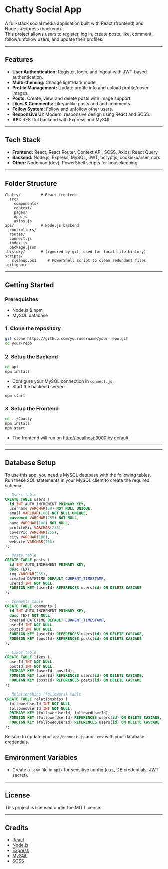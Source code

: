 # Chatty Social App

A full-stack social media application built with React (frontend) and Node.js/Express (backend).  
This project allows users to register, log in, create posts, like, comment, follow/unfollow users, and update their profiles.

---

## Features

- **User Authentication:** Register, login, and logout with JWT-based authentication.
- **Multi-theming:** Change light/dark mode
- **Profile Management:** Update profile info and upload profile/cover images.
- **Posts:** Create, view, and delete posts with image support.
- **Likes & Comments:** Like/unlike posts and add comments.
- **Follow System:** Follow and unfollow other users.
- **Responsive UI:** Modern, responsive design using React and SCSS.
- **API:** RESTful backend with Express and MySQL.

---

## Tech Stack

- **Frontend:** React, React Router, Context API, SCSS, Axios, React Query
- **Backend:** Node.js, Express, MySQL, JWT, bcryptjs, cookie-parser, cors
- **Other:** Nodemon (dev), PowerShell scripts for housekeeping

---

## Folder Structure

```
Chatty/         # React frontend
  src/
    components/
    context/
    pages/
    App.js
    axios.js
api/            # Node.js backend
  controllers/
  routes/
  connect.js
  index.js
  package.json
.history/       # (ignored by git, used for local file history)
scripts/
   cleanup.ps1     # PowerShell script to clean redundant files
.gitignore
```

---

## Getting Started

### Prerequisites

- Node.js & npm
- MySQL database

### 1. Clone the repository

```bash
git clone https://github.com/yourusername/your-repo.git
cd your-repo
```

### 2. Setup the Backend

```bash
cd api
npm install
```

- Configure your MySQL connection in `connect.js`.
- Start the backend server:

```bash
npm start
```

### 3. Setup the Frontend

```bash
cd ../Chatty
npm install
npm start
```

- The frontend will run on [http://localhost:3000](http://localhost:3000) by default.

---

---

## Database Setup

To use this app, you need a MySQL database with the following tables.  
Run these SQL statements in your MySQL client to create the required schema:

```sql
-- Users table
CREATE TABLE users (
  id INT AUTO_INCREMENT PRIMARY KEY,
  username VARCHAR(50) NOT NULL UNIQUE,
  email VARCHAR(100) NOT NULL UNIQUE,
  password VARCHAR(255) NOT NULL,
  name VARCHAR(100) NOT NULL,
  profilePic VARCHAR(255),
  coverPic VARCHAR(255),
  city VARCHAR(100),
  website VARCHAR(100)
);

-- Posts table
CREATE TABLE posts (
  id INT AUTO_INCREMENT PRIMARY KEY,
  desc TEXT,
  img VARCHAR(255),
  created DATETIME DEFAULT CURRENT_TIMESTAMP,
  userId INT NOT NULL,
  FOREIGN KEY (userId) REFERENCES users(id) ON DELETE CASCADE
);

-- Comments table
CREATE TABLE comments (
  id INT AUTO_INCREMENT PRIMARY KEY,
  desc TEXT NOT NULL,
  created DATETIME DEFAULT CURRENT_TIMESTAMP,
  userId INT NOT NULL,
  postId INT NOT NULL,
  FOREIGN KEY (userId) REFERENCES users(id) ON DELETE CASCADE,
  FOREIGN KEY (postId) REFERENCES posts(id) ON DELETE CASCADE
);

-- Likes table
CREATE TABLE likes (
  userId INT NOT NULL,
  postId INT NOT NULL,
  PRIMARY KEY (userId, postId),
  FOREIGN KEY (userId) REFERENCES users(id) ON DELETE CASCADE,
  FOREIGN KEY (postId) REFERENCES posts(id) ON DELETE CASCADE
);

-- Relationships (followers) table
CREATE TABLE relationships (
  followerUserId INT NOT NULL,
  followedUserId INT NOT NULL,
  PRIMARY KEY (followerUserId, followedUserId),
  FOREIGN KEY (followerUserId) REFERENCES users(id) ON DELETE CASCADE,
  FOREIGN KEY (followedUserId) REFERENCES users(id) ON DELETE CASCADE
);
```

Be sure to update your `api/connect.js` and `.env` with your database credentials.

## Environment Variables

- Create a `.env` file in `api/` for sensitive config (e.g., DB credentials, JWT secret).

---

## License

This project is licensed under the MIT License.

---

## Credits

- [React](https://reactjs.org/)
- [Node.js](https://nodejs.org/)
- [Express](https://expressjs.com/)
- [MySQL](https://www.mysql.com/)
- [SCSS](https://sass-lang.com/)
